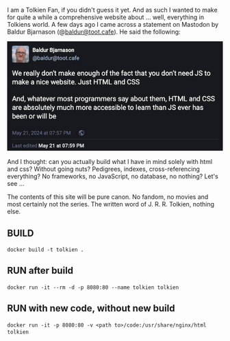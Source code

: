 
I am a Tolkien Fan, if you didn't guess it yet. And as such I wanted to make for quite a while a comprehensive website about ... well, everything in Tolkiens world.
A few days ago I came across a statement on Mastodon by Baldur Bjarnason (@baldur@toot.cafe). He said the following:

![image](code/graphics/BB_Mastodon.png)

And I thought: can you actually build what I have in mind solely with html and css? Without going nuts? Pedigrees, indexes, cross-referencing everything?
No frameworks, no JavaScript, no database, no nothing?
Let's see ...

The contents of this site will be pure canon. No fandom, no movies and most certainly not the series. The written word of J. R. R. Tolkien, nothing else.


## BUILD
```
docker build -t tolkien .
```

## RUN after build
```
docker run -it --rm -d -p 8080:80 --name tolkien tolkien
```

## RUN with new code, without new build
```
docker run -it -p 8080:80 -v <path to>/code:/usr/share/nginx/html tolkien
```